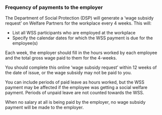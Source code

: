 ###  Frequency of payments to the employer

The Department of Social Protection (DSP) will generate a ‘wage subsidy
request’ on Welfare Partners for the workplace every 4 weeks. This will:

  * List all WSS participants who are employed at the workplace 
  * Specify the calendar dates for which the WSS payment is due for the employee(s) 

Each week, the employer should fill in the hours worked by each employee and
the total gross wage paid to them for the 4-weeks.

You should complete this online ‘wage subsidy request’ within 12 weeks of the
date of issue, or the wage subsidy may not be paid to you.

You can include periods of paid leave as hours worked, but the WSS payment may
be affected if the employee was getting a social welfare payment. Periods of
unpaid leave are not counted towards the WSS.

When no salary at all is being paid by the employer, no wage subsidy payment
will be made to the employer.
